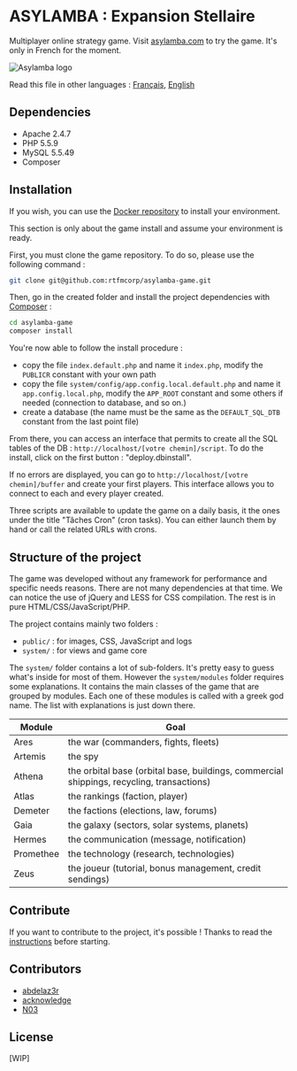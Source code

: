 ASYLAMBA : Expansion Stellaire
==============================

Multiplayer online strategy game. Visit [asylamba.com](http://asylamba.com) to try the game. It's only in French for the moment.

![Asylamba logo](http://asylamba.com/public/media/files/sources/asylambacom.png)

Read this file in other languages : [Français](README.md), [English](README.en.md) 

Dependencies
------------

- Apache 2.4.7
- PHP 5.5.9
- MySQL 5.5.49
- Composer

Installation
------------

If you wish, you can use the [Docker repository](https://github.com/rtfmcorp/asylamba-docker) to install your environment.

This section is only about the game install and assume your environment is ready.

First, you must clone the game repository. To do so, please use the following command :

```sh
git clone git@github.com:rtfmcorp/asylamba-game.git
```

Then, go in the created folder and install the project dependencies with [Composer](https://getcomposer.org/) :

```sh
cd asylamba-game
composer install
```

You're now able to follow the install procedure :	

- copy the file `index.default.php` and name it `index.php`, modify the `PUBLICR` constant with your own path
- copy the file `system/config/app.config.local.default.php` and name it `app.config.local.php`, modify the `APP_ROOT` constant and some others if needed (connection to database, and so on.)
- create a database (the name must be the same as the `DEFAULT_SQL_DTB` constant from the last point file)

From there, you can access an interface that permits to create all the SQL tables of the DB : `http://localhost/[votre chemin]/script`. To do the install, click on the first button : "deploy.dbinstall".

If no errors are displayed, you can go to `http://localhost/[votre chemin]/buffer` and create your first players. This interface allows you to connect to each and every player created.

Three scripts are available to update the game on a daily basis, it the ones under the title "Tâches Cron" (cron tasks). You can either launch them by hand or call the related URLs with crons.


Structure of the project
------------------------

The game was developed without any framework for performance and specific needs reasons. There are not many dependencies at that time. We can notice the use of jQuery and LESS for CSS compilation. The rest is in pure HTML/CSS/JavaScript/PHP.

The project contains mainly two folders :

- `public/` : for images, CSS, JavaScript and logs
- `system/` : for views and game core 

The `system/` folder contains a lot of sub-folders. It's pretty easy to guess what's inside for most of them. However the `system/modules` folder requires some explanations. It contains the main classes of the game that are grouped by modules. Each one of these modules is called with a greek god name. The list with explanations is just down there.


| Module    | Goal |
|-----------|----------|
| Ares      | the war (commanders, fights, fleets) |
| Artemis   | the spy |
| Athena    | the orbital base (orbital base, buildings, commercial shippings, recycling, transactions) |
| Atlas     | the rankings (faction, player) |
| Demeter   | the factions (elections, law, forums) |
| Gaia      | the galaxy (sectors, solar systems, planets) |
| Hermes    | the communication (message, notification) |
| Promethee | the technology (research, technologies) |
| Zeus      | the joueur (tutorial, bonus management, credit sendings) |


Contribute
----------

If you want to contribute to the project, it's possible ! Thanks to read the [instructions](CONTRIBUTING.en.md) before starting.


Contributors
------------

* [abdelaz3r](https://github.com/abdelaz3r)
* [acknowledge](https://github.com/acknowledge)
* [N03](https://github.com/N03)


License
-------

[WIP]